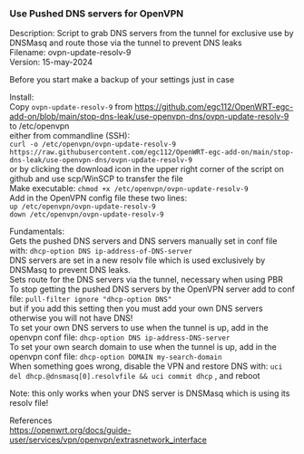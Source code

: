 ### Use Pushed DNS servers for OpenVPN
 Description: Script to grab DNS servers from the tunnel for exclusive use by DNSMasq and route those via the tunnel to prevent DNS leaks  
 Filename: ovpn-update-resolv-9  
 Version: 15-may-2024  
   
 Before you start make a backup of your settings just in case  
   
 Install:  
   Copy `ovpn-update-resolv-9` from https://github.com/egc112/OpenWRT-egc-add-on/blob/main/stop-dns-leak/use-openvpn-dns/ovpn-update-resolv-9 to /etc/openvpn  
   either from commandline (SSH):  
     `curl -o /etc/openvpn/ovpn-update-resolv-9 https://raw.githubusercontent.com/egc112/OpenWRT-egc-add-on/main/stop-dns-leak/use-openvpn-dns/ovpn-update-resolv-9`  
   or by clicking the download icon in the upper right corner of the script on github and use scp/WinSCP to transfer the file  
  Make executable: `chmod +x /etc/openvpn/ovpn-update-resolv-9`  
  Add in the OpenVPN config file these two lines:  
   `up /etc/openvpn/ovpn-update-resolv-9`  
   `down /etc/openvpn/ovpn-update-resolv-9`  
    
 Fundamentals:  
  Gets the pushed DNS servers and DNS servers manually set in conf file with: `dhcp-option DNS ip-address-of-DNS-server`  
  DNS servers are set in a new resolv file which is used exclusively by DNSMasq to prevent DNS leaks.  
  Sets route for the DNS servers via the tunnel, necessary when using PBR  
  To stop getting the pushed DNS servers by the OpenVPN server add to conf file: `pull-filter ignore "dhcp-option DNS"`  
     but if you add this setting then you must add your own DNS servers otherwise you will not have DNS!  
  To set your own DNS servers to use when the tunnel is up, add in the openvpn conf file: `dhcp-option DNS ip-address-DNS-server`  
  To set your own search domain to use when the tunnel is up, add in the openvpn conf file: `dhcp-option DOMAIN my-search-domain`  
  When something goes wrong, disable the VPN and restore DNS with: `uci del dhcp.@dnsmasq[0].resolvfile && uci commit dhcp` , and reboot  

  Note: this only works when your DNS server is DNSMasq which is using its resolv file!

References  
 https://openwrt.org/docs/guide-user/services/vpn/openvpn/extrasnetwork_interface 
